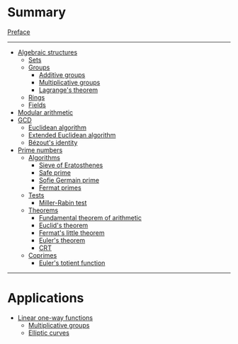 # Summary

[Preface](./index.md)

---

- [Algebraic structures]()
  - [Sets]()
  - [Groups](./groups/index.md)
    - [Additive groups]()
    - [Multiplicative groups](./groups/multiplicative.md)
    - [Lagrange's theorem](./groups/langranges-theorem.md)
  - [Rings](./rings.md)
  - [Fields](./fields.md)
- [Modular arithmetic](./modular-arithmetic.md)
- [GCD](./gcd.md)
    - [Euclidean algorithm]()
    - [Extended Euclidean algorithm]()
    - [Bézout's identity](./bézouts-identity.md)
- [Prime numbers](./prime-number/index.md)
    - [Algorithms](./prime-numbers/algorithms.md)
      - [Sieve of Eratosthenes]()
      - [Safe prime]()
      - [Sofie Germain prime]()
      - [Fermat primes](./prime-numbers/fermat-primes.md)
    - [Tests]()
      - [Miller-Rabin test]()
    - [Theorems]()
      - [Fundamental theorem of arithmetic](./fundamental-theorem-of-arithmetic.md)
      - [Euclid's theorem](./prime-numbers/euclids-theorem.md)
      - [Fermat's little theorem](./prime-numbers/fermats-little-theorem.md)
      - [Euler's theorem](./prime-numbers/eulers-theorem.md)
      - [CRT](./prime-numbers/crt.md)
    - [Coprimes]()
      - [Euler's totient function](./eulers-totient-function.md)

---

# Applications

- [Linear one-way functions]()
  - [Multiplicative groups]()
  - [Elliptic curves]()
